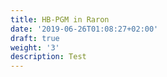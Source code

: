 ```yaml
---
title: HB-PGM in Raron
date: '2019-06-26T01:08:27+02:00'
draft: true
weight: '3'
description: Test
---
```


